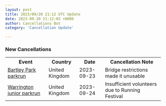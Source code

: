```yaml
---
layout: post
title: 2023/09/20 21:12 UTC Update
date: 2023-09-20 21:12:03 +0000
author: Cancellations Bot
category: 'Cancellation Update'

---
```


<h3>New Cancellations</h3>
<div class='hscrollable'>
<table style='width: 100%'>
    <tr>
        <th>Event</th>
        <th>Country</th>
        <th>Date</th>
        <th>Cancellation Note</th>
    </tr>
    <tr>
        <td><a href="https://www.parkrun.org.uk/bartleypark">Bartley Park parkrun</a></td>
        <td>United Kingdom</td>
        <td>2023-09-23</td>
        <td>Bridge restrictions made it unusable</td>
    </tr>
    <tr>
        <td><a href="https://www.parkrun.org.uk/warrington-juniors">Warrington junior parkrun</a></td>
        <td>United Kingdom</td>
        <td>2023-09-24</td>
        <td>Insufficient volunteers due to Running Festival</td>
    </tr>
</table>
</div>

